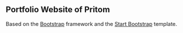 ## Portfolio Website of Pritom

Based on the [Bootstrap](https://getbootstrap.com/) framework and the [Start Bootstrap](https://startbootstrap.com/) template.
